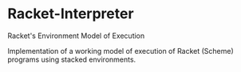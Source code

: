 # Racket-Interpreter
Racket's Environment Model of Execution

Implementation of a working model of execution of Racket (Scheme) programs using stacked environments.
